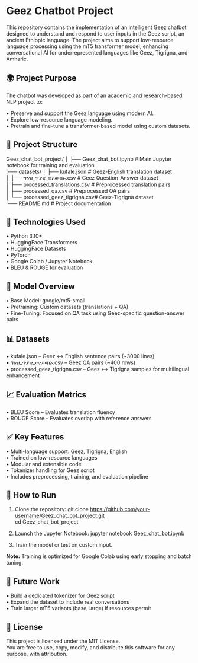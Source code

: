 Geez Chatbot Project
====================

This repository contains the implementation of an intelligent Geez chatbot designed to understand and respond to user inputs in the Geez script, an ancient Ethiopic language. The project aims to support low-resource language processing using the mT5 transformer model, enhancing conversational AI for underrepresented languages like Geez, Tigrigna, and Amharic.

🌍 Project Purpose
------------------
The chatbot was developed as part of an academic and research-based NLP project to:

• Preserve and support the Geez language using modern AI.  
• Explore low-resource language modeling.  
• Pretrain and fine-tune a transformer-based model using custom datasets.  

📁 Project Structure
--------------------
Geez_chat_bot_project/
│
├── Geez_chat_bot.ipynb            # Main Jupyter notebook for training and evaluation  
├── datasets/
│   ├── kufale.json                # Geez-English translation dataset  
│   ├── ግዕዝ_ጥያቄ_ወአውስኦ.csv          # Geez Question-Answer dataset  
│   ├── processed_translations.csv # Preprocessed translation pairs  
│   ├── processed_qa.csv           # Preprocessed QA pairs  
│   └── processed_geez_tigrigna.csv# Geez-Tigrigna dataset  
└── README.md                      # Project documentation  

🔧 Technologies Used
--------------------
• Python 3.10+  
• HuggingFace Transformers  
• HuggingFace Datasets  
• PyTorch  
• Google Colab / Jupyter Notebook  
• BLEU & ROUGE for evaluation  

🧠 Model Overview
-----------------
• Base Model: google/mt5-small  
• Pretraining: Custom datasets (translations + QA)  
• Fine-Tuning: Focused on QA task using Geez-specific question-answer pairs  

📊 Datasets
-----------
• kufale.json – Geez ↔ English sentence pairs (~3000 lines)  
• ግዕዝ_ጥያቄ_ወአውስኦ.csv – Geez QA pairs (~400 rows)  
• processed_geez_tigrigna.csv – Geez ↔ Tigrigna samples for multilingual enhancement  

📈 Evaluation Metrics
---------------------
• BLEU Score – Evaluates translation fluency  
• ROUGE Score – Evaluates overlap with reference answers  

✅ Key Features
---------------
• Multi-language support: Geez, Tigrigna, English  
• Trained on low-resource languages  
• Modular and extensible code  
• Tokenizer handling for Geez script  
• Includes preprocessing, training, and evaluation pipeline  

🚀 How to Run
-------------
1. Clone the repository:
    git clone https://github.com/your-username/Geez_chat_bot_project.git  
    cd Geez_chat_bot_project

2. Launch the Jupyter Notebook:
    jupyter notebook Geez_chat_bot.ipynb

3. Train the model or test on custom input.

**Note:** Training is optimized for Google Colab using early stopping and batch tuning.

📌 Future Work
--------------
• Build a dedicated tokenizer for Geez script  
• Expand the dataset to include real conversations   
• Train larger mT5 variants (base, large) if resources permit  

📜 License
----------
This project is licensed under the MIT License.  
You are free to use, copy, modify, and distribute this software for any purpose, with attribution.
